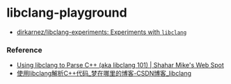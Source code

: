 libclang-playground
===================
- [dirkarnez/libclang-experiments: Experiments with `libclang`](https://github.com/dirkarnez/libclang-experiments)

### Reference
- [Using libclang to Parse C++ (aka libclang 101) | Shahar Mike's Web Spot](https://shaharmike.com/cpp/libclang/)
- [使用libclang解析C++代码_梦在哪里的博客-CSDN博客_libclang](https://blog.csdn.net/qq_23599965/article/details/90636948)
